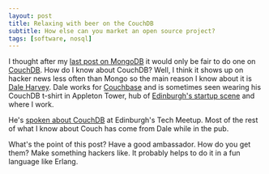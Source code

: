 ```yaml
---
layout: post
title: Relaxing with beer on the CouchDB
subtitle: How else can you market an open source project?
tags: [software, nosql]
---
```


I thought after my <a href="/blog/2011/07/18/MongoDB-Marketing.html">last post
on MongoDB</a> it would only be fair to do one on <a
href="http://couchdb.apache.org/">CouchDB</a>. How do I know about CouchDB?
Well, I think it shows up on hacker news less often than Mongo so the main
reason I know about it is <a href="http://twitter.com/#!/daleharvey/">Dale
Harvey</a>. Dale works for <a href="http://www.couchbase.com/">Couchbase</a>
and is sometimes seen wearing his CouchDB t-shirt in Appleton Tower, hub of <a
href="http://startupcafe.co.uk/">Edinburgh's startup scene</a> and where I
work.

He's <a href="http://www.vimeo.com/16244683">spoken about CouchDB</a> at
Edinburgh's Tech Meetup. Most of the rest of what I know about Couch has come
from Dale while in the pub.

What's the point of this post? Have a good ambassador. How do you get them?
Make something hackers like. It probably helps to do it in a fun language like
Erlang.
